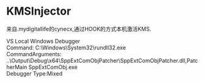 # KMSInjector

来自.mydigitallife的cynecx,通过HOOK的方式本机激活KMS.

VS Local Windows Debugger  
Command: C:\Windows\System32\rundll32.exe  
CommandArguments: ..\Output\Debug\x64\SppExtComObjPatcher\SppExtComObjPatcher.dll,PatcherMain  SppExtComObj.exe  
Debugger Type:Mixed
